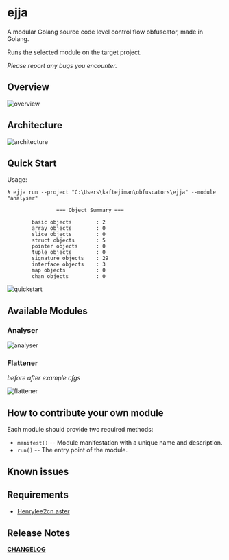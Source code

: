 # ejja

A modular Golang source code level control flow obfuscator, made in Golang.

Runs the selected module on the target project.


*Please report any bugs you encounter.*

## Overview

![overview](https://raw.githubusercontent.com/kaftejiman/ejja/main/assets/overview.png)

## Architecture

![architecture](https://raw.githubusercontent.com/kaftejiman/ejja/main/assets/architecture.png)

## Quick Start

Usage:

```
λ ejja run --project "C:\Users\kaftejiman\obfuscators\ejja" --module "analyser"

                === Object Summary ===

        basic objects        : 2
        array objects        : 0
        slice objects        : 0
        struct objects       : 5
        pointer objects      : 0
        tuple objects        : 0
        signature objects    : 29
        interface objects    : 3
        map objects          : 0
        chan objects         : 0
```

![quickstart](https://raw.githubusercontent.com/kaftejiman/ejja/main/assets/quickstart.gif)

## Available Modules

### Analyser

![analyser](https://raw.githubusercontent.com/kaftejiman/jamal/main/assets/analyser.png)

### Flattener

*before* *after*
*example cfgs*

![flattener](https://raw.githubusercontent.com/kaftejiman/jamal/main/assets/flattener.png)

## How to contribute your own module

Each module should provide two required methods:
 * `manifest()` -- Module manifestation with a unique name and description.
 * `run()` -- The entry point of the module.

## Known issues
## Requirements

* [Henrylee2cn aster](https://github.com/henrylee2cn/aster/aster)

## Release Notes

**[CHANGELOG](https://github.com/kaftejiman/ejja/blob/main/CHANGELOG.md)**

